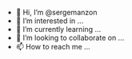 - 👋 Hi, I’m @sergemanzon
- 👀 I’m interested in ...
- 🌱 I’m currently learning ...
- 💞️ I’m looking to collaborate on ...
- 📫 How to reach me ...

<!---
sergemanzon/sergemanzon is a ✨ special ✨ repository because its `README.md` (this file) appears on your GitHub profile.
You can click the Preview link to take a look at your changes.
--->
